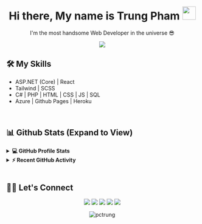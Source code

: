 <h1 align="center">Hi there, My name is Trung Pham <img src="https://media.giphy.com/media/hvRJCLFzcasrR4ia7z/giphy.gif" width="35"></h1>
<p align="center">I'm the most handsome Web Developer in the universe 😎</p>

<p align="center">
  <a href="https://github.com/DenverCoder1/readme-typing-svg"><img src="https://readme-typing-svg.herokuapp.com?lines=Web+Developer;.NET%20|%20REACT;Always%20learning%20new%20things&center=true&width=500&height=50"></a>
</p> 

## 🛠️ My Skills 
<ul>
	<li>ASP.NET (Core) | React </li>
	<li>Tailwind | SCSS</li>
	<li>C# | PHP | HTML | CSS | JS | SQL</li>
	<li>Azure | Github Pages | Heroku</li>
</ul>
 
<br/>

## 📊 Github Stats (Expand to View) 


<details> 
  <summary><b>💻 GitHub Profile Stats</b></summary>
  <br/>
  <p align="center">
    <a href="https://github.com/anuraghazra/github-readme-stats"><img alt="Trung Pham's Github Stats" src="https://github-readme-stats.vercel.app/api?username=pctrung&show_icons=true&count_private=true&theme=react" height="192px"/></a>
<br/>
  &nbsp;
	  <img src="https://github-readme-stats.vercel.app/api/top-langs?username=pctrung&show_icons=true&locale=en&layout=compact&theme=react" alt="pctrung" height="192px"/>
  <br/>
  <b>Note:</b> Top languages is only a metric of the languages my public code consists of and doesn't reflect experience or skill level.
  </p>
</details>


<details>
  <summary><b>⚡ Recent GitHub Activity</b></summary>
  <br/>
   <a href="https://github.com/pctrung"><img alt="Trung Pham's Activity Graph" src="https://activity-graph.herokuapp.com/graph?username=pctrung&custom_title=Trung%20Pham's%20Contribution%20Graph&theme=react-dark" /></a>
  <br/>

</details>

<br/>

## 🙋‍♀️ Let's Connect
<p align="center">
	<a target="_blank" href="mailto:pctrung1102@gmail.com"><img src="https://img.icons8.com/fluency/50/000000/mail.png"/></a>
	<a target="_blank" href="https://github.com/pctrung"><img src="https://img.icons8.com/fluency/48/000000/github.png"/></a>
	<a target="_blank" href="https://www.linkedin.com/in/trung-ph%E1%BA%A1m-101b871a2/"><img src="https://img.icons8.com/fluency/50/000000/linkedin-circled.png"/></a>
	<a target="_blank" href="https://www.facebook.com/trungxi.it"><img src="https://img.icons8.com/fluency/50/000000/facebook-circled.png"/></a>
	<a target="_blank" href="https://instagram.com/trungxi.it"><img src="https://img.icons8.com/fluency/48/000000/instagram-new.png"/></a>
</p>

<p align="center"> <img src="https://komarev.com/ghpvc/?username=pctrung&label=Profile%20views&color=0e75b6&style=plastic" alt="pctrung" /> </p> 



